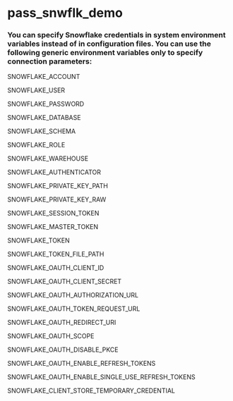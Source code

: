 # pass_snwflk_demo

### You can specify Snowflake credentials in system environment variables instead of in configuration files. You can use the following generic environment variables only to specify connection parameters:

SNOWFLAKE_ACCOUNT

SNOWFLAKE_USER

SNOWFLAKE_PASSWORD

SNOWFLAKE_DATABASE

SNOWFLAKE_SCHEMA

SNOWFLAKE_ROLE

SNOWFLAKE_WAREHOUSE

SNOWFLAKE_AUTHENTICATOR

SNOWFLAKE_PRIVATE_KEY_PATH

SNOWFLAKE_PRIVATE_KEY_RAW

SNOWFLAKE_SESSION_TOKEN

SNOWFLAKE_MASTER_TOKEN

SNOWFLAKE_TOKEN

SNOWFLAKE_TOKEN_FILE_PATH

SNOWFLAKE_OAUTH_CLIENT_ID

SNOWFLAKE_OAUTH_CLIENT_SECRET

SNOWFLAKE_OAUTH_AUTHORIZATION_URL

SNOWFLAKE_OAUTH_TOKEN_REQUEST_URL

SNOWFLAKE_OAUTH_REDIRECT_URI

SNOWFLAKE_OAUTH_SCOPE

SNOWFLAKE_OAUTH_DISABLE_PKCE

SNOWFLAKE_OAUTH_ENABLE_REFRESH_TOKENS

SNOWFLAKE_OAUTH_ENABLE_SINGLE_USE_REFRESH_TOKENS

SNOWFLAKE_CLIENT_STORE_TEMPORARY_CREDENTIAL